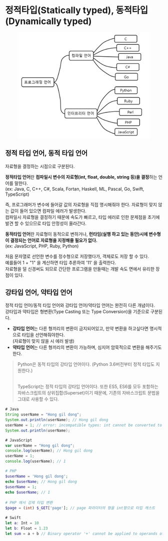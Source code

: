 # 정적타입(Statically typed), 동적타입 (Dynamically typed)

<figure><img src="../../../.gitbook/assets/image.png" alt=""><figcaption></figcaption></figure>

## 정적 타입 언어, 동적 타입 언어

자료형을 결정하는 시점으로 구분된다.

&#x20;**정적타입 언어**란 **컴파일시 변수의 자료형(int, float, double, string 등)을 결정**하는 언어를 말한다.\
(ex: Java, C, C++, C#, Scala, Fortan, Haskell, ML, Pascal, Go, Swift, TypeScript)

즉, 프로그래머가 변수에 들어갈 값의 자료형을 직접 명시해줘야 한다. 자료형이 맞지 않는 값이 들어 있으면 컴파일 에러가 발생한다.\
컴파일시 자료형을 결정하기 때문에 속도가 빠르고, 타입 에러로 인한 문제점을 초기에 발견 할 수 있으므로 타입 안정성이 올라간다.

**동적타입 언어**란 자료형이 동적으로 변하거나, **런타임(실행 하고 있는 동안)시에 변수형이 결정되는 언어로 자료형을 지정해줄 필요가 없다.**\
(ex: JavaScript, PHP, Ruby, Python)

처음 문자열로 선언한 변수를 정수형으로 저장했다가, 객체로도 저장 할 수 있다.\
예를들어 1 + "1" 을 계산하면 타입 추론하여 '11' 을 출력한다.\
자료형을 덜 신경써도 되므로 간단한 프로그램을 만들때는 개발 속도 면에서 유리한 장점이 있다.

## 강타입 언어, 약타입 언어

정적 타입 언어/동적 타입 언어와 강타입 언어/약타입 언어는 완전히 다른 개념이다.\
강타입과 약타입은 형변환(Type Casting 또는 Type Conversion)을 기준으로 구분된다.

* **강타입 언어**는 다른 형끼리의 변환이 금지되어있고, 만약 변환을 하고싶다면 명시적으로 타입을 선언해줘야한다.\
  (자료형이 맞지 않을 시 에러 발생)
* **약타입 언어**는 다른 형끼리의 변환이 가능하며, 심지어 암묵적으로 변환을 해주기도 한다.

> Python은 동적 타입의 강타입 언어이다. (Python 3.6버전부터 정적 타입도 지원한다.)
>
> \
> TypeScript는 정적 타입의 강타입 언어이다. 또한 ES5, ES6를 모두 포함하는 자바스크립트의 상위집합(Superset)이기 때문에, 기존의 자바스크립트 문법을 그대로 사용할 수 있다.

```java
# Java
String userName = "Hong gil dong";
System.out.println(userName); // Hong gil dong
userName = 1; // error: incompatible types: int cannot be converted to String
System.out.println(userName);
```

```javascript
# JavaScript
var userName = "Hong gil dong";
console.log(userName); // Hong gil dong
userName = 1;
console.log(userName); // 1
```

```php
# PHP
$userName = 'Hong gil dong';
echo $userName; // Hong gil dong
$userName = 1;
echo $userName; // 1

# PHP 에서 강제 타입 변환
$page = (int) $_GET['page']; // page 파라미터의 형을 int형으로 타입 캐스트

```

```swift
# Swift
let a: Int = 10
let b: Float = 1.23
let sum = a + b // Binary operator '+' cannot be applied to operands of type 'Int' and 'Float'    
```
